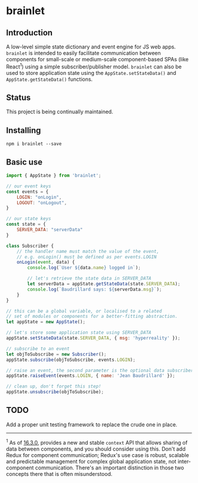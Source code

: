 # brainlet

## Introduction

A low-level simple state dictionary and event engine for JS web apps. `brainlet` is intended to easily facilitate communication between components for small-scale or medium-scale component-based SPAs (like React<sup>1</sup>) using a simple subscriber/publisher model. `brainlet` can also be used to store application state using the `AppState.setStateData()` and `AppState.getStateData()` functions.

## Status

This project is being continually maintained.

## Installing

`npm i brainlet --save`

## Basic use

```javascript
import { AppState } from 'brainlet';

// our event keys
const events = {
    LOGIN: "onLogin",
    LOGOUT: "onLogout",
}

// our state keys
const state = {
    SERVER_DATA: "serverData"
}

class Subscriber {
    // the handler name must match the value of the event,
    // e.g. onLogin() must be defined as per events.LOGIN
    onLogin(event, data) {
        console.log(`User ${data.name} logged in`);

        // let's retrieve the state data in SERVER_DATA
        let serverData = appState.getStateData(state.SERVER_DATA);
        console.log(`Baudrillard says: ${serverData.msg}`);
    }
}

// this can be a global variable, or localised to a related
// set of modules or components for a better-fitting abstraction.
let appState = new AppState();

// let's store some application state using SERVER_DATA
appState.setStateData(state.SERVER_DATA, { msg: 'hyperreality' });

// subscribe to an event
let objToSubscribe = new Subscriber();
appState.subscribe(objToSubscribe, events.LOGIN);

// raise an event, the second parameter is the optional data subscribers will receive
appState.raiseEvent(events.LOGIN, { name: 'Jean Baudrillard' });

// clean up, don't forget this step!
appState.unsubscribe(objToSubscribe);
```

## TODO

Add a proper unit testing framework to replace the crude one in place.

<hr />

<sup>1</sup> As of [16.3.0](https://reactjs.org/blog/2018/03/29/react-v-16-3.html), provides a new and stable `context` API that allows sharing of data between components, and you should consider using this. Don't add Redux for component communication; Redux's use case is robust, scalable and predictable management for complex global application state, not inter-component communication. There's an important distinction in those two concepts there that is often misunderstood.
